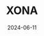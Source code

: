 ---  
layout: startup_page  
title: "XONA"  
id: "xonasystems.com"  
permalink: "/xonaxonasystems.com06112024/"  
website: "https://www.xonasystems.com/"  
funding_round: "Strategic Funding"  
funding_amount: "$18M"  
investors: "Energy Impact Partners (EIP)"  
about: "XONA develops a zero-trust user access platform for industrial operations, enabling secure remote access to critical systems and applications. Its technology is designed to eliminate common attack vectors while providing seamless and secure control for authorized users. The platform is technology-agnostic and easily configurable, addressing the cybersecurity challenges of hybrid remote work models in critical infrastructure industries."  
markets: "Cybersecurity, Industrial Operations, Operational Technology (OT), Computer and Network Security, Industrial Automation, Information Technology, Internet of Things, Oil and Gas, Renewable Energy, Software"  
hq: "Annapolis, Maryland, United States"  
founded_year: "2017"  
linkedin: "https://www.linkedin.com/company/xonasystems"  
twitter: "https://twitter.com/xonasystems"  
instagram: ""  
facebook: ""  
crunchbase: "https://www.crunchbase.com/organization/xona-systems"  
pitchbook: "https://pitchbook.com/profiles/company/374753-89"  

date_display: "11-Jun-2024"  
date: "2024-06-11"

# SEO Optimization  
meta_title: "XONA - Strategic Funding Funding ($18M)"  
meta_description: "XONA, XONA develops a zero-trust user access platform for industrial operations, enabling secure remote access to critical systems and applications. Its tec..."  
meta_keywords: "XONA, Cybersecurity, Industrial Operations, Operational Technology (OT), Computer and Network Security, Industrial Automation, Information Technology, Internet of Things, Oil and Gas, Renewable Energy, Software, Strategic Funding funding"  
canonical_url: "https://startup.projectstartups.com/xonaxonasystems.com06112024/"  
---